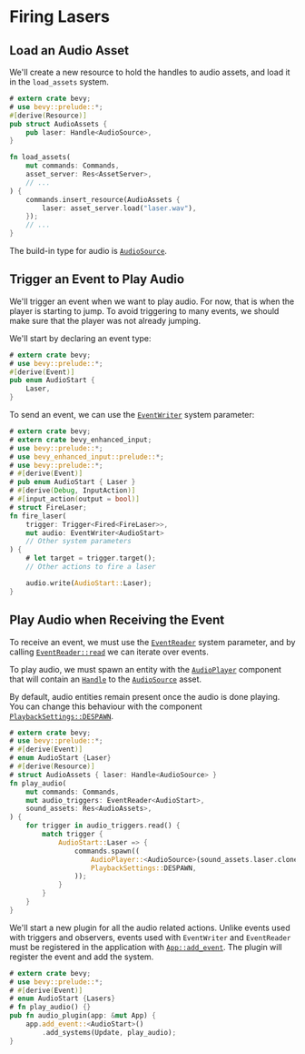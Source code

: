 # Firing Lasers

## Load an Audio Asset

We'll create a new resource to hold the handles to audio assets, and load it in the `load_assets` system.

```rust
# extern crate bevy;
# use bevy::prelude::*;
#[derive(Resource)]
pub struct AudioAssets {
    pub laser: Handle<AudioSource>,
}

fn load_assets(
    mut commands: Commands,
    asset_server: Res<AssetServer>,
    // ...
) {
    commands.insert_resource(AudioAssets {
        laser: asset_server.load("laser.wav"),
    });
    // ...
}

```

The build-in type for audio is [`AudioSource`](https://docs.rs/bevy/0.16.0/bevy/audio/struct.AudioSource.html).

## Trigger an Event to Play Audio

We'll trigger an event when we want to play audio. For now, that is when the player is starting to jump. To avoid triggering to many events, we should make sure that the player was not already jumping.

We'll start by declaring an event type:

```rust
# extern crate bevy;
# use bevy::prelude::*;
#[derive(Event)]
pub enum AudioStart {
    Laser,
}
```

To send an event, we can use the [`EventWriter`](https://docs.rs/bevy/0.16.0/bevy/ecs/event/struct.EventWriter.html) system parameter:

```rust
# extern crate bevy;
# extern crate bevy_enhanced_input;
# use bevy::prelude::*;
# use bevy_enhanced_input::prelude::*;
# use bevy::prelude::*;
# #[derive(Event)]
# pub enum AudioStart { Laser }
# #[derive(Debug, InputAction)]
# #[input_action(output = bool)]
# struct FireLaser;
fn fire_laser(
    trigger: Trigger<Fired<FireLaser>>,
    mut audio: EventWriter<AudioStart>
    // Other system parameters
) {
    # let target = trigger.target();
    // Other actions to fire a laser

    audio.write(AudioStart::Laser);
}
```

## Play Audio when Receiving the Event

To receive an event, we must use the [`EventReader`](https://docs.rs/bevy/0.16.0/bevy/ecs/event/struct.EventReader.html) system parameter, and by calling [`EventReader::read`](https://docs.rs/bevy/0.16.0/bevy/ecs/event/struct.EventReader.html#method.read) we can iterate over events.

To play audio, we must spawn an entity with the [`AudioPlayer`](https://docs.rs/bevy/0.16.0/bevy/audio/struct.AudioPlayer.html) component that will contain an [`Handle`](https://docs.rs/bevy/0.16.0/bevy/asset/enum.Handle.html) to the [`AudioSource`](https://docs.rs/bevy/0.16.0/bevy/audio/struct.AudioSource.html) asset.

By default, audio entities remain present once the audio is done playing. You can change this behaviour with the component [`PlaybackSettings::DESPAWN`](https://docs.rs/bevy/0.16.0/bevy/audio/struct.PlaybackSettings.html#associatedconstant.DESPAWN).

```rust
# extern crate bevy;
# use bevy::prelude::*;
# #[derive(Event)]
# enum AudioStart {Laser}
# #[derive(Resource)]
# struct AudioAssets { laser: Handle<AudioSource> }
fn play_audio(
    mut commands: Commands,
    mut audio_triggers: EventReader<AudioStart>,
    sound_assets: Res<AudioAssets>,
) {
    for trigger in audio_triggers.read() {
        match trigger {
            AudioStart::Laser => {
                commands.spawn((
                    AudioPlayer::<AudioSource>(sound_assets.laser.clone()),
                    PlaybackSettings::DESPAWN,
                ));
            }
        }
    }
}
```

We'll start a new plugin for all the audio related actions. Unlike events used with triggers and observers, events used with `EventWriter` and `EventReader` must be registered in the application with [`App::add_event`](https://docs.rs/bevy/0.16.0/bevy/app/struct.App.html#method.add_event). The plugin will register the event and add the system.

```rust
# extern crate bevy;
# use bevy::prelude::*;
# #[derive(Event)]
# enum AudioStart {Lasers}
# fn play_audio() {}
pub fn audio_plugin(app: &mut App) {
    app.add_event::<AudioStart>()
        .add_systems(Update, play_audio);
}
```
